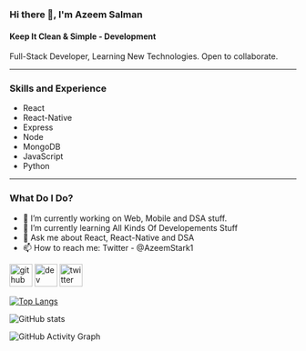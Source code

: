 ### Hi there 👋, I'm Azeem Salman
#### Keep It Clean & Simple - Development
Full-Stack Developer, Learning New Technologies. Open to collaborate.

----------------------------------------------------------------------------------------------------------------------------------------------

### Skills and Experience 
* React
* React-Native
* Express
* Node
* MongoDB
* JavaScript
* Python

-----------------------------------------------------------------------------------------------------------------------------------------------

### What Do I Do?
- 🔭 I’m currently working on Web, Mobile and DSA stuff. 
- 🌱 I’m currently learning All Kinds Of Developements Stuff 
- 💬 Ask me about React, React-Native and DSA 
- 📫 How to reach me: Twitter - @AzeemStark1 


[<img src='https://cdn.jsdelivr.net/npm/simple-icons@3.0.1/icons/github.svg' alt='github' height='40'>](https://github.com/salman4js)  [<img src='https://cdn.jsdelivr.net/npm/simple-icons@3.0.1/icons/hashnode.svg' alt='dev' height='40'>](https://salmanjs.hashnode.dev/)  [<img src='https://cdn.jsdelivr.net/npm/simple-icons@3.0.1/icons/twitter.svg' alt='twitter' height='40'>](https://twitter.com/@AzeemStark1)  

[![Top Langs](https://github-readme-stats.vercel.app/api/top-langs/?username=salman4js)](https://github.com/anuraghazra/github-readme-stats)

![GitHub stats](https://github-readme-stats.vercel.app/api?username=salman4js&show_icons=true&count_private=true)  

![GitHub Activity Graph](https://activity-graph.herokuapp.com/graph?username=salman4js)  

